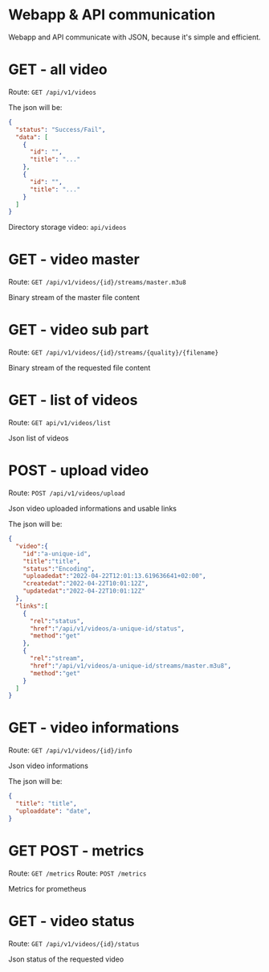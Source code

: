 # Webapp & API communication

Webapp and API communicate with JSON, because it's simple and efficient.

# GET - all video

Route: `GET /api/v1/videos`

The json will be:

```json
{
  "status": "Success/Fail",
  "data": [
    {
      "id": "",
      "title": "..."
    },
    {
      "id": "",
      "title": "..."
    }
  ]
}
```

Directory storage video: `api/videos`

# GET - video master

Route: `GET /api/v1/videos/{id}/streams/master.m3u8`

Binary stream of the master file content

# GET - video sub part

Route: `GET /api/v1/videos/{id}/streams/{quality}/{filename}`

Binary stream of the requested file content

# GET - list of videos

Route: `GET api/v1/videos/list`

Json list of videos

# POST - upload video

Route: `POST /api/v1/videos/upload`

Json video uploaded informations and usable links

The json will be:

```json
{
  "video":{
    "id":"a-unique-id",
    "title":"title",
    "status":"Encoding",
    "uploadedat":"2022-04-22T12:01:13.619636641+02:00",
    "createdat":"2022-04-22T10:01:12Z",
    "updatedat":"2022-04-22T10:01:12Z"
  },
  "links":[
    {
      "rel":"status",
      "href":"/api/v1/videos/a-unique-id/status",
      "method":"get"
    },
    {
      "rel":"stream",
      "href":"/api/v1/videos/a-unique-id/streams/master.m3u8",
      "method":"get"
    }
  ]
}
```

# GET - video informations

Route: `GET /api/v1/videos/{id}/info`

Json video informations

The json will be:

```json
{
  "title": "title",
  "uploaddate": "date",
}
```
# GET POST - metrics

Route: `GET /metrics`
Route: `POST /metrics`

Metrics for prometheus

# GET - video status

Route: `GET /api/v1/videos/{id}/status`

Json status of the requested video
